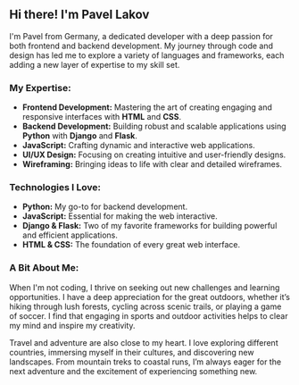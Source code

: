  ## Hi there! I'm Pavel Lakov

I'm Pavel from Germany, a dedicated developer with a deep passion for both frontend and backend development. My journey through code and design has led me to explore a variety of languages and frameworks, each adding a new layer of expertise to my skill set.

### My Expertise:
- **Frontend Development:** Mastering the art of creating engaging and responsive interfaces with **HTML** and **CSS**.
- **Backend Development:** Building robust and scalable applications using **Python** with **Django** and **Flask**.
- **JavaScript:** Crafting dynamic and interactive web applications.
- **UI/UX Design:** Focusing on creating intuitive and user-friendly designs.
- **Wireframing:** Bringing ideas to life with clear and detailed wireframes.

### Technologies I Love:
- **Python:** My go-to for backend development.
- **JavaScript:** Essential for making the web interactive.
- **Django & Flask:** Two of my favorite frameworks for building powerful and efficient applications.
- **HTML & CSS:** The foundation of every great web interface.

### A Bit About Me:
When I'm not coding, I thrive on seeking out new challenges and learning opportunities. I have a deep appreciation for the great outdoors, whether it’s hiking through lush forests, cycling across scenic trails, or playing a game of soccer. I find that engaging in sports and outdoor activities helps to clear my mind and inspire my creativity.

Travel and adventure are also close to my heart. I love exploring different countries, immersing myself in their cultures, and discovering new landscapes. From mountain treks to coastal runs, I’m always eager for the next adventure and the excitement of experiencing something new.


 
